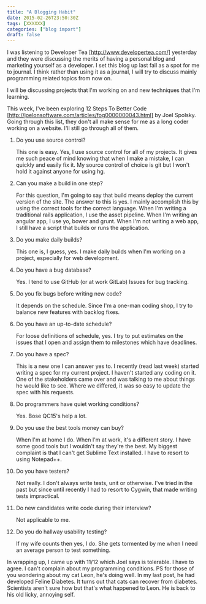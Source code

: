 ```yaml
---
title: "A Blogging Habit"
date: 2015-02-26T23:50:30Z
tags: [XXXXXX]
categories: ["blog import"]
draft: false
---
```

 
I was listening to Developer Tea [http://www.developertea.com/] yesterday and
they were discussing the merits of having a personal blog and marketing yourself
as a developer. I set this blog up last fall as a spot for me to journal. I
think rather than using it as a journal, I will try to discuss mainly
programming related topics from now on.

I will be discussing projects that I'm working on and new techniques that I'm
learning.

This week, I've been exploring 12 Steps To Better Code
[http://joelonsoftware.com/articles/fog0000000043.html] by Joel Spolsky. Going
through this list, they don't all make sense for me as a long coder working on a
website. I'll still go through all of them.

 1.  Do you use source control?
     
     This one is easy. Yes, I use source control for all of my projects. It
     gives me such peace of mind knowing that when I make a mistake, I can
     quickly and easily fix it. My source control of choice is git but I won't
     hold it against anyone for using hg.
     
     
 2.  Can you make a build in one step?
     
     For this question, I'm going to say that build means deploy the current
     version of the site. The answer to this is yes. I mainly accomplish this by
     using the correct tools for the correct language. When I'm writing a
     traditional rails application, I use the asset pipeline. When I'm writing
     an angular app, I use yo, bower and grunt. When I'm not writing a web app,
     I still have a script that builds or runs the application.
     
     
 3.  Do you make daily builds?
     
     This one is, I guess, yes. I make daily builds when I'm working on a
     project, especially for web development.
     
     
 4.  Do you have a bug database?
     
     Yes. I tend to use GitHub (or at work GitLab) Issues for bug tracking.
     
     
 5.  Do you fix bugs before writing new code?
     
     It depends on the schedule. Since I'm a one-man coding shop, I try to
     balance new features with backlog fixes.
     
     
 6.  Do you have an up-to-date schedule?
     
     For loose definitions of schedule, yes. I try to put estimates on the
     issues that I open and assign them to milestones which have deadlines.
     
     
 7.  Do you have a spec?
     
     This is a new one I can answer yes to. I recently (read last week) started
     writing a spec for my current project. I haven't started any coding on it.
     One of the stakeholders came over and was talking to me about things he
     would like to see. Where we differed, it was so easy to update the spec
     with his requests.
     
     
 8.  Do programmers have quiet working conditions?
     
     Yes. Bose QC15's help a lot.
     
     
 9.  Do you use the best tools money can buy?
     
     When I'm at home I do. When I'm at work, it's a different story. I have
     some good tools but I wouldn't say they're the best. My biggest complaint
     is that I can't get Sublime Text installed. I have to resort to using
     Notepad++.
     
     
 10. Do you have testers?
     
     Not really. I don't always write tests, unit or otherwise. I've tried in
     the past but since until recently I had to resort to Cygwin, that made
     writing tests impractical.
     
     
 11. Do new candidates write code during their interview?
     
     Not applicable to me.
     
     
 12. Do you do hallway usability testing?
     
     If my wife counts then yes, I do. She gets tormented by me when I need an
     average person to test something.
     
     

In wrapping up, I came up with 11/12 which Joel says is tolerable. I have to
agree. I can't complain about my programming conditions. PS for those of you
wondering about my cat Leon, he's doing well. In my last post, he had developed
Feline Diabetes. It turns out that cats can recover from diabetes. Scientists
aren't sure how but that's what happened to Leon. He is back to his old licky,
annoying self.
